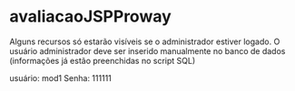 # avaliacaoJSPProway

Alguns recursos só estarão visíveis se o administrador estiver logado. 
O usuário administrador deve ser inserido manualmente no banco de dados (informações já estão preenchidas no script SQL)

usuário: mod1
Senha: 111111
